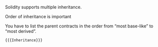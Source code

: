 Solidity supports multiple inheritance.

Order of inheritance is important

You have to list the parent contracts in the order from “most base-like” to “most derived”.

```solidity
{{{Inheritance}}}
```
